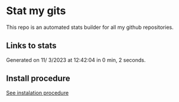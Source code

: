 # Stat my gits

This repo is an automated stats builder for all my github repositories.

## Links to stats


Generated on 11/ 3/2023 at 12:42:04 in 0 min, 2 seconds.

## Install procedure

[See instalation procedure](./src/install.md)
